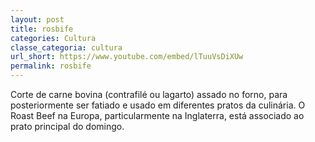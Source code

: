 ```yaml
---
layout: post
title: rosbife
categories: Cultura
classe_categoria: cultura
url_short: https://www.youtube.com/embed/lTuuVsDiXUw
permalink: rosbife
---
```

Corte de carne bovina (contrafilé ou lagarto) assado no forno, para posteriormente ser fatiado e usado em diferentes pratos da culinária. O Roast Beef na Europa, particularmente na Inglaterra, está associado ao prato principal do domingo.
